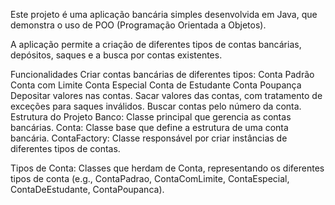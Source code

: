 Este projeto é uma aplicação bancária simples desenvolvida em Java, que demonstra o uso de POO (Programação Orientada a Objetos). 

A aplicação permite a criação de diferentes tipos de contas bancárias, depósitos, saques e a busca por contas existentes.

Funcionalidades
Criar contas bancárias de diferentes tipos:
Conta Padrão
Conta com Limite
Conta Especial
Conta de Estudante
Conta Poupança
Depositar valores nas contas.
Sacar valores das contas, com tratamento de exceções para saques inválidos.
Buscar contas pelo número da conta.
Estrutura do Projeto
Banco: Classe principal que gerencia as contas bancárias.
Conta: Classe base que define a estrutura de uma conta bancária.
ContaFactory: Classe responsável por criar instâncias de diferentes tipos de contas.


Tipos de Conta: Classes que herdam de Conta, representando os diferentes tipos de conta (e.g., ContaPadrao, ContaComLimite, ContaEspecial, ContaDeEstudante, ContaPoupanca).
